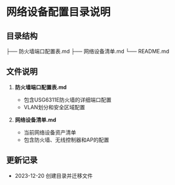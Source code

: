 # 网络设备配置目录说明

## 目录结构
├── 防火墙端口配置表.md
├── 网络设备清单.md
└── README.md

## 文件说明
1. **防火墙端口配置表.md**
   - 包含USG6311E防火墙的详细端口配置
   - VLAN划分和安全区域配置

2. **网络设备清单.md**
   - 当前网络设备资产清单
   - 包含防火墙、无线控制器和AP的配置

## 更新记录
- 2023-12-20 创建目录并迁移文件
